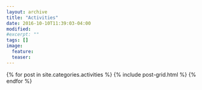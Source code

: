 ```yaml
---
layout: archive
title: "Activities"
date: 2016-10-10T11:39:03-04:00
modified:
#excerpt: ""
tags: []
image:
  feature:
  teaser:
---
```


<div class="tiles">
{% for post in site.categories.activities %}
  {% include post-grid.html %}
{% endfor %}
</div><!-- /.tiles -->